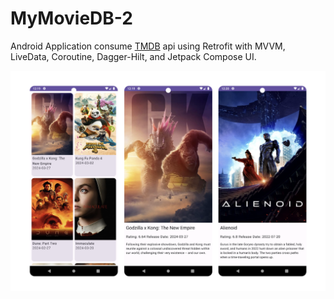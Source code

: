 # MyMovieDB-2
Android Application consume [TMDB](https://www.themoviedb.org/) api using Retrofit with MVVM, LiveData, Coroutine, Dagger-Hilt, and Jetpack Compose UI.


![Screenshot 2024-04-28 at 12.21.28 PM.png](screen.png)